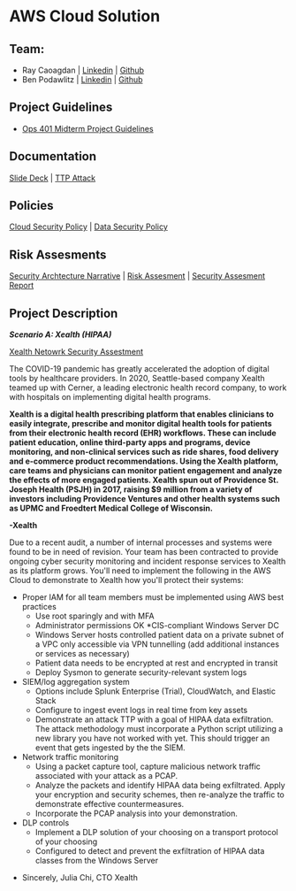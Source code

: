 # AWS Cloud Solution

## Team:
* Ray Caoagdan | [Linkedin](https://www.linkedin.com/in/raymond-caoagdan-666191206/) | [Github](https://github.com/rcaoagdan) 
* Ben Podawlitz | [Linkedin](https://www.linkedin.com/in/benpodawiltz) | [Github](https://github.com/benpodawiltz)

## Project Guidelines
* [Ops 401 Midterm Project Guidelines](https://github.com/codefellows/seattle-ops-cyber-401n1/blob/main/class-20/project-guidelines.md)

## Documentation
 [Slide Deck](https://docs.google.com/presentation/d/1YbV_sRDc0HArj8wsM8ZtLYIXoBYiwn2JtoION6wkDF0/edit?usp=sharing) | 
 [TTP Attack](https://docs.google.com/presentation/d/13ueTwVkRY9m7YF0wkqy1dJJkHMXXgJ-rzk3VGOqtXVc/edit?usp=sharing)

## Policies
[Cloud Security Policy](https://docs.google.com/document/d/1ZP2FYz1hatToDHGwbBp3bQ42x-BrPi-i_79KTrD1pqs/edit?usp=sharing) | 
[Data Security Policy]()

## Risk Assesments
[Security Archtecture Narrative](https://docs.google.com/document/d/1lH7Qm7AO3gnBNEr1KD2g86znWfj1eeFDy2pdJebhg4o/edit) | [Risk Assesment](https://docs.google.com/document/d/1FsKQhPpKzYhyBeib-qwyiqOgHgfY0-qu/edit) |
[Security Assesment Report](https://docs.google.com/document/d/14Gq5aWSE1bczSKQgcCKM7lvvWEcWWgSSLWtu1pjeBLM/edit?usp=sharing)

## Project Description

***Scenario A: Xealth (HIPAA)***

[Xealth Netowrk Security Assestment](https://www.icloud.com/iclouddrive/0xI962tCmPxawI5W_clmCAHhw#Network_Security_Assessment_-_Xealth)

The COVID-19 pandemic has greatly accelerated the adoption of digital tools by healthcare providers. In 2020, Seattle-based company Xealth teamed up with Cerner, a leading electronic health record company, to work with hospitals on implementing digital health programs.

__Xealth is a digital health prescribing platform that enables clinicians to easily integrate, prescribe and monitor digital health tools for patients from their electronic health record (EHR) workflows. These can include patient education, online third-party apps and programs, device monitoring, and non-clinical services such as ride shares, food delivery and e-commerce product recommendations. Using the Xealth platform, care teams and physicians can monitor patient engagement and analyze the effects of more engaged patients. Xealth spun out of Providence St. Joseph Health (PSJH) in 2017, raising $9 million from a variety of investors including Providence Ventures and other health systems such as UPMC and Froedtert Medical College of Wisconsin.__

__-Xealth__

Due to a recent audit, a number of internal processes and systems were found to be in need of revision. Your team has been contracted to provide ongoing cyber security monitoring and incident response services to Xealth as its platform grows. You'll need to implement the following in the AWS Cloud to demonstrate to Xealth how you'll protect their systems:

* Proper IAM for all team members must be implemented using AWS best practices
    * Use root sparingly and with MFA
    * Administrator permissions OK
*CIS-compliant Windows Server DC
    * Windows Server hosts controlled patient data on a private subnet of a VPC only accessible via VPN tunnelling (add additional instances or services as necessary)
    * Patient data needs to be encrypted at rest and encrypted in transit
    * Deploy Sysmon to generate security-relevant system logs
* SIEM/log aggregation system
    * Options include Splunk Enterprise (Trial), CloudWatch, and Elastic Stack
    * Configure to ingest event logs in real time from key assets
    * Demonstrate an attack TTP with a goal of HIPAA data exfiltration. The attack methodology must incorporate a Python script utilizing a new library you have not worked with yet. This should trigger an event that gets ingested by the the SIEM.
* Network traffic monitoring
    * Using a packet capture tool, capture malicious network traffic associated with your attack as a PCAP.
    * Analyze the packets and identify HIPAA data being exfiltrated. Apply your encryption and security schemes, then re-analyze the traffic to demonstrate effective countermeasures.
    * Incorporate the PCAP analysis into your demonstration.
* DLP controls
    * Implement a DLP solution of your choosing on a transport protocol of your choosing
    * Configured to detect and prevent the exfiltration of HIPAA data classes from the Windows Server
    
- Sincerely, Julia Chi, CTO Xealth


